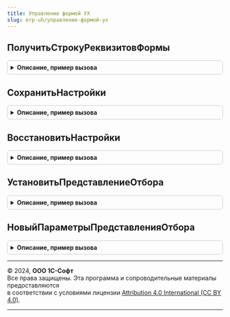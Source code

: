 ```yaml
---
title: Управление формой УХ
slug: erp-uh/управление-формой-ух
---
```



## ПолучитьСтрокуРеквизитовФормы
<details style="margin: 1em 0; padding: 0.5em; border: 1px solid #ccc; border-radius: 6px;">

<summary style="font-weight: bold; cursor: pointer;">Описание, пример вызова</summary>

```bsl

Функция ПолучитьСтрокуРеквизитовФормы(Форма, ГруппаРеквизитов = "") Экспорт
```

Пример вызова
```bsl
Результат = УправлениеФормойУХ.ПолучитьСтрокуРеквизитовФормы(Форма, ГруппаРеквизитов);
```
</details>

## СохранитьНастройки
<details style="margin: 1em 0; padding: 0.5em; border: 1px solid #ccc; border-radius: 6px;">

<summary style="font-weight: bold; cursor: pointer;">Описание, пример вызова</summary>

```bsl

Функция СохранитьНастройки(Форма, Настройки = Неопределено, СохраняемыеРеквизиты = Неопределено, ИсключаемыеРеквизиты = "Объект") Экспорт
```

Пример вызова
```bsl
Результат = УправлениеФормойУХ.СохранитьНастройки(Форма, Настройки, СохраняемыеРеквизиты, ИсключаемыеРеквизиты);
```
</details>

## ВосстановитьНастройки
<details style="margin: 1em 0; padding: 0.5em; border: 1px solid #ccc; border-radius: 6px;">

<summary style="font-weight: bold; cursor: pointer;">Описание, пример вызова</summary>

```bsl

Функция ВосстановитьНастройки(Форма, Настройки, ОчищатьНастройки = Истина, ОтменятьВосстановлениеПриОшибке = Ложь) Экспорт
```

Пример вызова
```bsl
Результат = УправлениеФормойУХ.ВосстановитьНастройки(Форма, Настройки, ОчищатьНастройки, ОтменятьВосстановлениеПриОшибке);
```
</details>

## УстановитьПредставлениеОтбора
<details style="margin: 1em 0; padding: 0.5em; border: 1px solid #ccc; border-radius: 6px;">

<summary style="font-weight: bold; cursor: pointer;">Описание, пример вызова</summary>

```bsl

// Функция формирует представление установленного отбора формы выбора.
//
// Параметры:
//  Форма				 - 	УправляемаяФорма - форма, для которой формируется представление отбора.
//  ЭлементДекорация	- 	ДекорацияФормы, Неопределено - Декорация формы для отображения отбора. Если не установлено или передано Неопределено - будет создана новая декорация.
//  ОбъектМетаданных	 - 	ОбъектМетаданных, Неопределено - используемый объект метаданных. Если значение указано, вместо имен полей будут по возможности выводиться их синонимы.
//  ПриоритетныеПоля	 - 	Массив, Неопределено - список полей отбора, которые (если установлены) должны всегда выводиться в начале строки.
//  НеприоритетныеПоля	 - 	Массив, Неопределено - список полей отбора, которые (если установлены) должны всегда выводиться после прочих параметров.
//  СинонимыПолей		 - 	Структура, Неопределено - Синонимы полей, отличные от синонимов реквизитов. Позволяет переопределить синоним поля для конкретного вызова метода.
//
Процедура УстановитьПредставлениеОтбора(Форма, Знач ЭлементДекорация = Неопределено, ОбъектМетаданных = Неопределено, Знач ПриоритетныеПоля = Неопределено, Знач НеприоритетныеПоля = Неопределено, СинонимыПолей = Неопределено) Экспорт
```

Пример вызова
```bsl
УправлениеФормойУХ.УстановитьПредставлениеОтбора(Форма, ЭлементДекорация, ОбъектМетаданных, ПриоритетныеПоля, НеприоритетныеПоля, СинонимыПолей);
```
</details>

## НовыйПараметрыПредставленияОтбора
<details style="margin: 1em 0; padding: 0.5em; border: 1px solid #ccc; border-radius: 6px;">

<summary style="font-weight: bold; cursor: pointer;">Описание, пример вызова</summary>

```bsl

Функция НовыйПараметрыПредставленияОтбора() Экспорт
```

Пример вызова
```bsl
Результат = УправлениеФормойУХ.НовыйПараметрыПредставленияОтбора() 
```
</details>

---

© 2024, **ООО 1С-Софт**  
Все права защищены. Эта программа и сопроводительные материалы предоставляются  
в соответствии с условиями лицензии [Attribution 4.0 International (CC BY 4.0)](https://creativecommons.org/licenses/by/4.0/legalcode).

---
